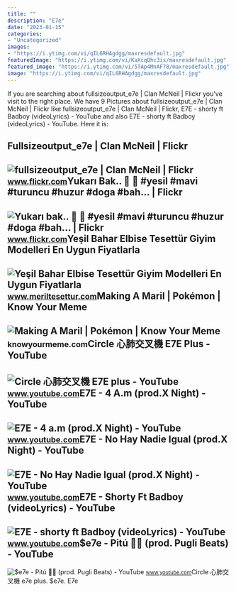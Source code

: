 ```yaml
---
title: ""
description: "E7e"
date: "2023-01-15"
categories:
- "Uncategorized"
images:
- "https://i.ytimg.com/vi/qIL6RHAgdgg/maxresdefault.jpg"
featuredImage: "https://i.ytimg.com/vi/KaXcqQhc3is/maxresdefault.jpg"
featured_image: "https://i.ytimg.com/vi/5TAp4MnAF78/maxresdefault.jpg"
image: "https://i.ytimg.com/vi/qIL6RHAgdgg/maxresdefault.jpg"
---
```


If you are searching about fullsizeoutput\_e7e | Clan McNeil | Flickr you've visit to the right place. We have 9 Pictures about fullsizeoutput\_e7e | Clan McNeil | Flickr like fullsizeoutput\_e7e | Clan McNeil | Flickr, E7E - shorty ft Badboy (videoLyrics) - YouTube and also E7E - shorty ft Badboy (videoLyrics) - YouTube. Here it is:

Fullsizeoutput\_e7e | Clan McNeil | Flickr
------------------------------------------

 ![fullsizeoutput_e7e | Clan McNeil | Flickr](https://live.staticflickr.com/7897/46472804104_8d476439ba_b.jpg) <small>www.flickr.com</small>Yukarı Bak.. 🌿 🍁 #yesil #mavi #turuncu #huzur #doga #bah… | Flickr
------------------------------------------------------------------

 ![Yukarı bak.. 🌿 🍁 #yesil #mavi #turuncu #huzur #doga #bah… | Flickr](https://live.staticflickr.com/7772/17905244861_d47441fe3a_z.jpg) <small>www.flickr.com</small>Yeşil Bahar Elbise Tesettür Giyim Modelleri En Uygun Fiyatlarla
---------------------------------------------------------------

 ![Yeşil Bahar Elbise Tesettür Giyim Modelleri En Uygun Fiyatlarla](https://www.meriltesettur.com/images/urunler/107_yesil-bah-30392_1.jpg) <small>www.meriltesettur.com</small>Making A Maril | Pokémon | Know Your Meme
-----------------------------------------

 ![Making A Maril | Pokémon | Know Your Meme](https://i.kym-cdn.com/photos/images/original/002/151/566/e7e.png) <small>knowyourmeme.com</small>Circle 心肺交叉機 E7E Plus - YouTube
-------------------------------

 ![Circle 心肺交叉機 E7E plus - YouTube](https://i.ytimg.com/vi/KaXcqQhc3is/maxresdefault.jpg) <small>www.youtube.com</small>E7E - 4 A.m (prod.X Night) - YouTube
------------------------------------

 ![E7E - 4 a.m (prod.X Night) - YouTube](https://i.ytimg.com/vi/qIL6RHAgdgg/maxresdefault.jpg) <small>www.youtube.com</small>E7E - No Hay Nadie Igual (prod.X Night) - YouTube
-------------------------------------------------

 ![E7E - No Hay Nadie Igual (prod.X Night) - YouTube](https://i.ytimg.com/vi/5TAp4MnAF78/maxresdefault.jpg) <small>www.youtube.com</small>E7E - Shorty Ft Badboy (videoLyrics) - YouTube
----------------------------------------------

 ![E7E - shorty ft Badboy (videoLyrics) - YouTube](https://i.ytimg.com/vi/W7Z5y29IvT0/maxresdefault.jpg) <small>www.youtube.com</small>$e7e - Pitú 🦐🔥 (prod. Pugli Beats) - YouTube
--------------------------------------------

 ![$e7e - Pitú 🦐🔥 (prod. Pugli Beats) - YouTube](https://i.ytimg.com/vi/IDsf7jAO3Tc/maxresdefault.jpg?sqp=-oaymwEmCIAKENAF8quKqQMa8AEB-AHeA4AC4AOKAgwIABABGGUgXihHMA8=&rs=AOn4CLCHbS5KK-Hg4YdRV9-82Ju6HYii_g) <small>www.youtube.com</small>Circle 心肺交叉機 e7e plus. $e7e. E7e
